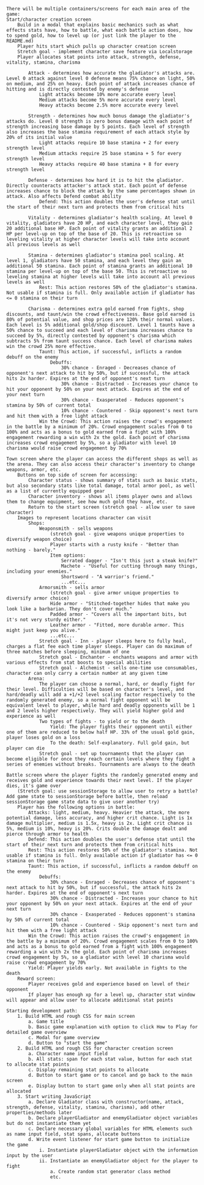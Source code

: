     There will be multiple containers/screens for each main area of the game:
    Start/character creation screen
        Build in a modal that explains basic mechanics such as what effects stats have, how to battle, what each battle action does, how to spend gold, how to level up (or just link the player to the README.md)
        Player hits start which pulls up character creation screen
        Stretch goal - implement character save feature via Localstorage
        Player allocates stat points into attack, strength, defense, vitality, stamina, charisma

            Attack - determines how accurate the gladiator's attacks are. Level 0 attack against level 0 defense means 75% chance on light, 50% on medium, and 25% on heavy. Each point of attack increases chance of hitting and is directly contested by enemy's defense
                Light attacks become 10% more accurate every level
                Medium attacks become 5% more accurate every level
                Heavy attacks become 2.5% more accurate every level

            Strength - determines how much bonus damage the gladiator's attacks do. Level 0 strength is zero bonus damage with each point of strength increasing base damage by 5 points. Each level of strength also increases the base stamina requirement of each attack style by 20% of its initial value
                Light attacks require 10 base stamina + 2 for every strength level
                Medium attacks require 25 base stamina + 5 for every strength level
                Heavy attacks require 40 base stamina + 8 for every strength level

            Defense - determines how hard it is to hit the gladiator. Directly counteracts attacker's attack stat. Each point of defense increases chance to block the attack by the same percentages shown in attack. Also affects Defend combat ability
                Defend: This action doubles the user's defense stat until the start of their next turn and protects them from critical hits

            Vitality - determines gladiator's health scaling. At level 0 vitality, gladiators have 20 HP, and each character level, they gain 20 additional base HP. Each point of vitality grants an additional 2 HP per level-up on top of the base of 20. This is retroactive so leveling vitality at higher character levels will take into account all previous levels as well

            Stamina - determines gladiator's stamina pool scaling. At level 1, gladiators have 50 stamina, and each level they gain an additional 50 stamina. Each point of stamina grants an additional 10 stamina per level-up on top of the base 50. This is retroactive so leveling stamina at higher levels will take into account all previous levels as well
                Rest: This action restores 50% of the gladiator's stamina. Not usable if stamina is full. Only available action if gladiator has <= 0 stamina on their turn

            Charisma - determines extra gold earned from fights, shop discounts, and taunt/win the crowd effectiveness. Base gold earned is 80% of potential value, and shop prices are 120% their normal values. Each level is 5% additional gold/shop discount. Level 1 taunts have a 50% chance to succeed and each level of charisma increases chance to succeed by 5%, directly contested by opponent's charisma which subtracts 5% from taunt success chance. Each level of charisma makes win the crowd 25% more effective.
                Taunt: This action, if successful, inflicts a random debuff on the enemy
                    Debuffs:
                        30% chance - Enraged - Decreases chance of opponent's next attack to hit by 50%, but if successful, the attack hits 2x harder. Expires at the end of opponent's next turn
                        30% chance - Distracted - Increases your chance to hit your opponent by 50% on your next attack. Expires at the end of your next turn
                        30% chance - Exasperated - Reduces opponent's stamina by 50% of current total
                        10% chance - Countered - Skip opponent's next turn and hit them with a free light attack
                Win the Crowd: This action raises the crowd's engagement in the battle by a minimum of 20%. Crowd engagement scales from 0 to 100% and acts as a bonus to gold earned from a fight with 100% engagement rewarding a win with 2x the gold. Each point of charisma increases crowd engagement by 5%, so a gladiator with level 10 charisma would raise crowd engagement by 70%
            
    Town screen where the player can access the different shops as well as the arena. They can also access their character's inventory to change weapons, armor, etc.
        Buttons on top side of screen for accessing:
            Character status - shows summary of stats such as basic stats, but also secondary stats like total damage, total armor pool, as well as a list of currently equipped gear
            Character inventory - shows all items player owns and allows them to change equipment, see how much gold they have, etc.
            Return to the start screen (stretch goal - allow user to save character)
        Images to represent locations character can visit
            Shops:
                Weaponsmith - sells weapons
                    (stretch goal - give weapons unique properties to diversify weapon choice)
                    Player starts with a rusty knife - "Better than nothing - barely."
                    Item options:
                        Serrated dagger - "Isn't this just a steak knife?"
                        Machete - "Useful for cutting through many things, including your enemies."
                        Shortsword - "A warrior's friend."
                        ...etc...
                Armorsmith - sells armor
                    (stretch goal - give armor unique properties to diversify armor choice)
                    Hide armor - "Stitched-together hides that make you look like a barbarian. They don't cover much."
                    Padded armor - "Covers all the important bits, but it's not very sturdy either."
                    Leather armor - "Fitted, more durable armor. This might just keep you alive."
                    ...etc...
                Stretch goal - Inn - player sleeps here to fully heal, charges a flat fee each time player sleeps. Player can do maximum of three matches before sleeping, minimum of one
                Stretch goal - Enchanter - enchants weapons and armor with various effects from stat boosts to special abilities
                Stretch goal - Alchemist - sells one-time use consumables, character can only carry a certain number at any given time
            Arena:
                The player can choose a normal, hard, or deadly fight for their level. Difficulties will be based on character's level, and hard/deadly will add a +1/+2 level scaling factor respectively to the randomly generated enemy, so a normal fight opponent will be equivalent level to player, while hard and deadly opponents will be 1 and 2 levels higher respectively. They will yield higher gold and experience as well
                Two types of fights - to yield or to the death
                    Yield: The player fights their opponent until either one of them are reduced to below half HP. 33% of the usual gold gain, player loses gold on a loss
                    To the death: Self-explanatory. Full gold gain, but player can die
                Stretch goal - set up tournaments that the player can become eligible for once they reach certain levels where they fight a series of enemies without breaks. Tournaments are always to the death
                
    Battle screen where the player fights the randomly generated enemy and receives gold and experience towards their next level. If the player dies, it's game over
        (Stretch goal: use sessionStorage to allow user to retry a battle? Add game state to sessionStorage before battle, then reload sessionStorage game state data to give user another try)
        Player has the following options in battle:
            Attacks: light, medium, heavy. Heavier the attack, the more potential damage, less accuracy, and higher crit chance. Light is 1x damage multiplier, medium is 1.5x, heavy is 2x. Light crit chance is 5%, medium is 10%, heavy is 20%. Crits double the damage dealt and pierce through armor to health
            Defend: This action doubles the user's defense stat until the start of their next turn and protects them from critical hits
            Rest: This action restores 50% of the gladiator's stamina. Not usable if stamina is full. Only available action if gladiator has <= 0 stamina on their turn
            Taunt: This action, if successful, inflicts a random debuff on the enemy
                Debuffs:
                    30% chance - Enraged - Decreases chance of opponent's next attack to hit by 50%, but if successful, the attack hits 2x harder. Expires at the end of opponent's next turn
                    30% chance - Distracted - Increases your chance to hit your opponent by 50% on your next attack. Expires at the end of your next turn
                    30% chance - Exasperated - Reduces opponent's stamina by 50% of current total
                    10% chance - Countered - Skip opponent's next turn and hit them with a free light attack
            Win the Crowd: This action raises the crowd's engagement in the battle by a minimum of 20%. Crowd engagement scales from 0 to 100% and acts as a bonus to gold earned from a fight with 100% engagement rewarding a win with 2x the gold. Each point of charisma increases crowd engagement by 5%, so a gladiator with level 10 charisma would raise crowd engagement by 70%
            Yield: Player yields early. Not available in fights to the death
        Reward screen:
            Player receives gold and experience based on level of their opponent
            If player has enough xp for a level up, character stat window will appear and allow user to allocate additional stat points

    Starting development path:
        1. Build HTML and rough CSS for main screen
            a. Game title
            b. Basic game explanation with option to click How to Play for detailed game overview
            c. Modal for game overview
            d. Button to "start the game"
        2. Build HTML and rough CSS for character creation screen
            a. Character name input field
            b. All stats: span for each stat value, button for each stat to allocate stat points
            c. Display remaining stat points to allocate
            d. Button to start game or to cancel and go back to the main screen
            e. Display button to start game only when all stat points are allocated
        3. Start writing JavaScript
            a. Declare Gladiator class with constructor(name, attack, strength, defense, vitality, stamina, charisma), add other properties/methods later
            b. Declare playerGladiator and enemyGladiator object variables but do not instantiate them yet
            c. Declare necessary global variables for HTML elements such as name input field, stat spans, allocate buttons
            d. Write event listener for start game button to initialize the game
                i. Instantiate playerGladiator object with the information input by the user
                ii. Instantiate an enemyGladiator object for the player to fight
                    a. Create random stat generator class method
                    etc.